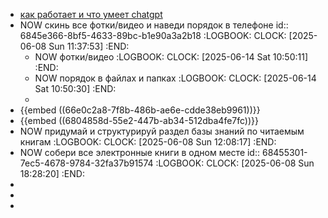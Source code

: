 - [как работает и что умеет chatgpt](https://t-j.ru/chatgpt/)
- NOW скинь все фотки/видео и наведи порядок в телефоне
  id:: 6845e366-8bf5-4633-89bc-b1e90a3a2b18
  :LOGBOOK:
  CLOCK: [2025-06-08 Sun 11:37:53]
  :END:
	- NOW фотки/видео
	  :LOGBOOK:
	  CLOCK: [2025-06-14 Sat 10:50:11]
	  :END:
	- NOW порядок в файлах и папках
	  :LOGBOOK:
	  CLOCK: [2025-06-14 Sat 10:50:30]
	  :END:
	-
- {{embed ((66e0c2a8-7f8b-486b-ae6e-cdde38eb9961))}}
- {{embed ((6804858d-55e2-447b-ab34-512dba4fe7fc))}}
- NOW придумай и структурируй раздел базы знаний по читаемым книгам 
  :LOGBOOK:
  CLOCK: [2025-06-08 Sun 12:08:17]
  :END:
- NOW собери все электронные книги в одном месте 
  id:: 68455301-7ec5-4678-9784-32fa37b91574
  :LOGBOOK:
  CLOCK: [2025-06-08 Sun 18:28:20]
  :END:
-
-
-